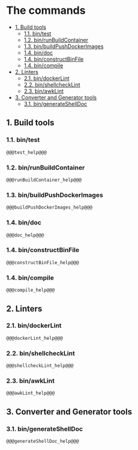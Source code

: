 # The commands

- [1. Build tools](#1-build-tools)
  - [1.1. bin/test](#11-bintest)
  - [1.2. bin/runBuildContainer](#12-binrunbuildcontainer)
  - [1.3. bin/buildPushDockerImages](#13-binbuildpushdockerimages)
  - [1.4. bin/doc](#14-bindoc)
  - [1.4. bin/constructBinFile](#14-binconstructbinfile)
  - [1.4. bin/compile](#14-bincompile)
- [2. Linters](#2-linters)
  - [2.1. bin/dockerLint](#21-bindockerlint)
  - [2.2. bin/shellcheckLint](#22-binshellchecklint)
  - [2.3. bin/awkLint](#23-binawklint)
- [3. Converter and Generator tools](#3-converter-and-generator-tools)
  - [3.1. bin/generateShellDoc](#31-bingenerateshelldoc)

## 1. Build tools

### 1.1. bin/test

```text
@@@test_help@@@
```

### 1.2. bin/runBuildContainer

```text
@@@runBuildContainer_help@@@
```

### 1.3. bin/buildPushDockerImages

```text
@@@buildPushDockerImages_help@@@
```

### 1.4. bin/doc

```text
@@@doc_help@@@
```

### 1.4. bin/constructBinFile

```text
@@@constructBinFile_help@@@
```

### 1.4. bin/compile

```text
@@@compile_help@@@
```

## 2. Linters

### 2.1. bin/dockerLint

```text
@@@dockerLint_help@@@
```

### 2.2. bin/shellcheckLint

```text
@@@shellcheckLint_help@@@
```

### 2.3. bin/awkLint

```text
@@@awkLint_help@@@
```

## 3. Converter and Generator tools

### 3.1. bin/generateShellDoc

```text
@@@generateShellDoc_help@@@
```
